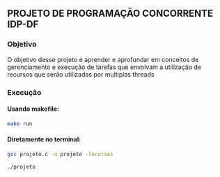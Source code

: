 ## PROJETO DE PROGRAMAÇÃO CONCORRENTE IDP-DF

### Objetivo
O objetivo desse projeto é aprender e aprofundar em conceitos de gerenciamento e execução de tarefas que envolvam a utilização de recursos que serão utilizadas por multiplas threads


### Execução

#### Usando makefile:
```bash
make run
```
#### Diretamente no terminal:
```bash
gcc projeto.c -o projeto -lncurses
```
```bash
./projeto
```
